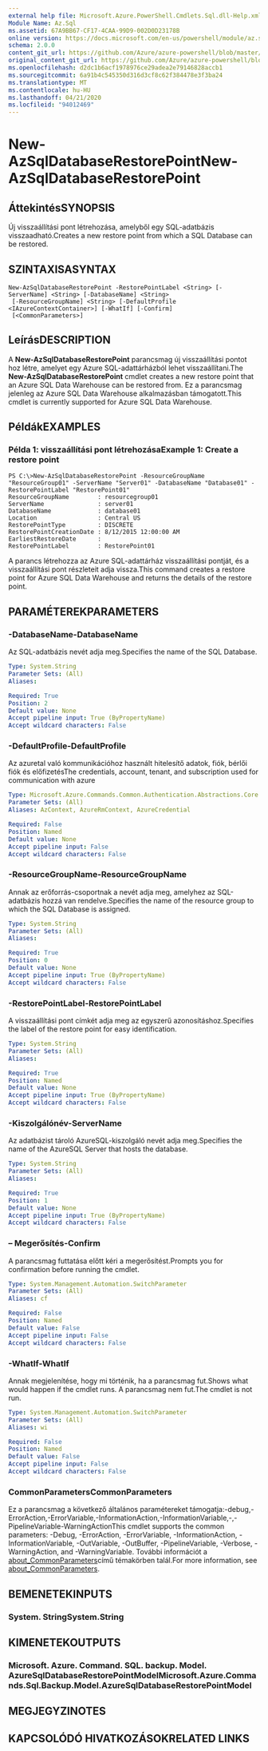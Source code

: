 ```yaml
---
external help file: Microsoft.Azure.PowerShell.Cmdlets.Sql.dll-Help.xml
Module Name: Az.Sql
ms.assetid: 67A9BB67-CF17-4CAA-99D9-002D0D23178B
online version: https://docs.microsoft.com/en-us/powershell/module/az.sql/new-azsqldatabaserestorepoint
schema: 2.0.0
content_git_url: https://github.com/Azure/azure-powershell/blob/master/src/Sql/Sql/help/New-AzSqlDatabaseRestorePoint.md
original_content_git_url: https://github.com/Azure/azure-powershell/blob/master/src/Sql/Sql/help/New-AzSqlDatabaseRestorePoint.md
ms.openlocfilehash: d2dc1b6acf1978976ce29adea2e79146828accb1
ms.sourcegitcommit: 6a91b4c545350d316d3cf8c62f384478e3f3ba24
ms.translationtype: MT
ms.contentlocale: hu-HU
ms.lasthandoff: 04/21/2020
ms.locfileid: "94012469"
---
```

# <span data-ttu-id="4b5e7-101">New-AzSqlDatabaseRestorePoint</span><span class="sxs-lookup"><span data-stu-id="4b5e7-101">New-AzSqlDatabaseRestorePoint</span></span>

## <span data-ttu-id="4b5e7-102">Áttekintés</span><span class="sxs-lookup"><span data-stu-id="4b5e7-102">SYNOPSIS</span></span>
<span data-ttu-id="4b5e7-103">Új visszaállítási pont létrehozása, amelyből egy SQL-adatbázis visszaadható.</span><span class="sxs-lookup"><span data-stu-id="4b5e7-103">Creates a new restore point from which a SQL Database can be restored.</span></span>

## <span data-ttu-id="4b5e7-104">SZINTAXISA</span><span class="sxs-lookup"><span data-stu-id="4b5e7-104">SYNTAX</span></span>

```
New-AzSqlDatabaseRestorePoint -RestorePointLabel <String> [-ServerName] <String> [-DatabaseName] <String>
 [-ResourceGroupName] <String> [-DefaultProfile <IAzureContextContainer>] [-WhatIf] [-Confirm]
 [<CommonParameters>]
```

## <span data-ttu-id="4b5e7-105">Leírás</span><span class="sxs-lookup"><span data-stu-id="4b5e7-105">DESCRIPTION</span></span>
<span data-ttu-id="4b5e7-106">A **New-AzSqlDatabaseRestorePoint** parancsmag új visszaállítási pontot hoz létre, amelyet egy Azure SQL-adattárházból lehet visszaállítani.</span><span class="sxs-lookup"><span data-stu-id="4b5e7-106">The **New-AzSqlDatabaseRestorePoint** cmdlet creates a new restore point that an Azure SQL Data Warehouse can be restored from.</span></span>
<span data-ttu-id="4b5e7-107">Ez a parancsmag jelenleg az Azure SQL Data Warehouse alkalmazásban támogatott.</span><span class="sxs-lookup"><span data-stu-id="4b5e7-107">This cmdlet is currently supported for Azure SQL Data Warehouse.</span></span>

## <span data-ttu-id="4b5e7-108">Példák</span><span class="sxs-lookup"><span data-stu-id="4b5e7-108">EXAMPLES</span></span>

### <span data-ttu-id="4b5e7-109">Példa 1: visszaállítási pont létrehozása</span><span class="sxs-lookup"><span data-stu-id="4b5e7-109">Example 1: Create a restore point</span></span>
```
PS C:\>New-AzSqlDatabaseRestorePoint -ResourceGroupName "ResourceGroup01" -ServerName "Server01" -DatabaseName "Database01" -RestorePointLabel "RestorePoint01"
ResourceGroupName        : resourcegroup01
ServerName               : server01
DatabaseName             : database01
Location                 : Central US
RestorePointType         : DISCRETE
RestorePointCreationDate : 8/12/2015 12:00:00 AM
EarliestRestoreDate      : 
RestorePointLabel        : RestorePoint01
```

<span data-ttu-id="4b5e7-110">A parancs létrehozza az Azure SQL-adattárház visszaállítási pontját, és a visszaállítási pont részleteit adja vissza.</span><span class="sxs-lookup"><span data-stu-id="4b5e7-110">This command creates a restore point for Azure SQL Data Warehouse and returns the details of the restore point.</span></span>

## <span data-ttu-id="4b5e7-111">PARAMÉTEREK</span><span class="sxs-lookup"><span data-stu-id="4b5e7-111">PARAMETERS</span></span>

### <span data-ttu-id="4b5e7-112">-DatabaseName</span><span class="sxs-lookup"><span data-stu-id="4b5e7-112">-DatabaseName</span></span>
<span data-ttu-id="4b5e7-113">Az SQL-adatbázis nevét adja meg.</span><span class="sxs-lookup"><span data-stu-id="4b5e7-113">Specifies the name of the SQL Database.</span></span>

```yaml
Type: System.String
Parameter Sets: (All)
Aliases:

Required: True
Position: 2
Default value: None
Accept pipeline input: True (ByPropertyName)
Accept wildcard characters: False
```

### <span data-ttu-id="4b5e7-114">-DefaultProfile</span><span class="sxs-lookup"><span data-stu-id="4b5e7-114">-DefaultProfile</span></span>
<span data-ttu-id="4b5e7-115">Az azuretal való kommunikációhoz használt hitelesítő adatok, fiók, bérlői fiók és előfizetés</span><span class="sxs-lookup"><span data-stu-id="4b5e7-115">The credentials, account, tenant, and subscription used for communication with azure</span></span>

```yaml
Type: Microsoft.Azure.Commands.Common.Authentication.Abstractions.Core.IAzureContextContainer
Parameter Sets: (All)
Aliases: AzContext, AzureRmContext, AzureCredential

Required: False
Position: Named
Default value: None
Accept pipeline input: False
Accept wildcard characters: False
```

### <span data-ttu-id="4b5e7-116">-ResourceGroupName</span><span class="sxs-lookup"><span data-stu-id="4b5e7-116">-ResourceGroupName</span></span>
<span data-ttu-id="4b5e7-117">Annak az erőforrás-csoportnak a nevét adja meg, amelyhez az SQL-adatbázis hozzá van rendelve.</span><span class="sxs-lookup"><span data-stu-id="4b5e7-117">Specifies the name of the resource group to which the SQL Database is assigned.</span></span>

```yaml
Type: System.String
Parameter Sets: (All)
Aliases:

Required: True
Position: 0
Default value: None
Accept pipeline input: True (ByPropertyName)
Accept wildcard characters: False
```

### <span data-ttu-id="4b5e7-118">-RestorePointLabel</span><span class="sxs-lookup"><span data-stu-id="4b5e7-118">-RestorePointLabel</span></span>
<span data-ttu-id="4b5e7-119">A visszaállítási pont címkét adja meg az egyszerű azonosításhoz.</span><span class="sxs-lookup"><span data-stu-id="4b5e7-119">Specifies the label of the restore point for easy identification.</span></span>

```yaml
Type: System.String
Parameter Sets: (All)
Aliases:

Required: True
Position: Named
Default value: None
Accept pipeline input: True (ByPropertyName)
Accept wildcard characters: False
```

### <span data-ttu-id="4b5e7-120">-Kiszolgálónév</span><span class="sxs-lookup"><span data-stu-id="4b5e7-120">-ServerName</span></span>
<span data-ttu-id="4b5e7-121">Az adatbázist tároló AzureSQL-kiszolgáló nevét adja meg.</span><span class="sxs-lookup"><span data-stu-id="4b5e7-121">Specifies the name of the AzureSQL Server that hosts the database.</span></span>

```yaml
Type: System.String
Parameter Sets: (All)
Aliases:

Required: True
Position: 1
Default value: None
Accept pipeline input: True (ByPropertyName)
Accept wildcard characters: False
```

### <span data-ttu-id="4b5e7-122">– Megerősítés</span><span class="sxs-lookup"><span data-stu-id="4b5e7-122">-Confirm</span></span>
<span data-ttu-id="4b5e7-123">A parancsmag futtatása előtt kéri a megerősítést.</span><span class="sxs-lookup"><span data-stu-id="4b5e7-123">Prompts you for confirmation before running the cmdlet.</span></span>

```yaml
Type: System.Management.Automation.SwitchParameter
Parameter Sets: (All)
Aliases: cf

Required: False
Position: Named
Default value: False
Accept pipeline input: False
Accept wildcard characters: False
```

### <span data-ttu-id="4b5e7-124">-WhatIf</span><span class="sxs-lookup"><span data-stu-id="4b5e7-124">-WhatIf</span></span>
<span data-ttu-id="4b5e7-125">Annak megjelenítése, hogy mi történik, ha a parancsmag fut.</span><span class="sxs-lookup"><span data-stu-id="4b5e7-125">Shows what would happen if the cmdlet runs.</span></span>
<span data-ttu-id="4b5e7-126">A parancsmag nem fut.</span><span class="sxs-lookup"><span data-stu-id="4b5e7-126">The cmdlet is not run.</span></span>

```yaml
Type: System.Management.Automation.SwitchParameter
Parameter Sets: (All)
Aliases: wi

Required: False
Position: Named
Default value: False
Accept pipeline input: False
Accept wildcard characters: False
```

### <span data-ttu-id="4b5e7-127">CommonParameters</span><span class="sxs-lookup"><span data-stu-id="4b5e7-127">CommonParameters</span></span>
<span data-ttu-id="4b5e7-128">Ez a parancsmag a következő általános paramétereket támogatja:-debug,-ErrorAction,-ErrorVariable,-InformationAction,-InformationVariable,-,-PipelineVariable-WarningAction</span><span class="sxs-lookup"><span data-stu-id="4b5e7-128">This cmdlet supports the common parameters: -Debug, -ErrorAction, -ErrorVariable, -InformationAction, -InformationVariable, -OutVariable, -OutBuffer, -PipelineVariable, -Verbose, -WarningAction, and -WarningVariable.</span></span> <span data-ttu-id="4b5e7-129">További információt a [about_CommonParameters](http://go.microsoft.com/fwlink/?LinkID=113216)című témakörben talál.</span><span class="sxs-lookup"><span data-stu-id="4b5e7-129">For more information, see [about_CommonParameters](http://go.microsoft.com/fwlink/?LinkID=113216).</span></span>

## <span data-ttu-id="4b5e7-130">BEMENETEK</span><span class="sxs-lookup"><span data-stu-id="4b5e7-130">INPUTS</span></span>

### <span data-ttu-id="4b5e7-131">System. String</span><span class="sxs-lookup"><span data-stu-id="4b5e7-131">System.String</span></span>

## <span data-ttu-id="4b5e7-132">KIMENETEK</span><span class="sxs-lookup"><span data-stu-id="4b5e7-132">OUTPUTS</span></span>

### <span data-ttu-id="4b5e7-133">Microsoft. Azure. Command. SQL. backup. Model. AzureSqlDatabaseRestorePointModel</span><span class="sxs-lookup"><span data-stu-id="4b5e7-133">Microsoft.Azure.Commands.Sql.Backup.Model.AzureSqlDatabaseRestorePointModel</span></span>

## <span data-ttu-id="4b5e7-134">MEGJEGYZI</span><span class="sxs-lookup"><span data-stu-id="4b5e7-134">NOTES</span></span>

## <span data-ttu-id="4b5e7-135">KAPCSOLÓDÓ HIVATKOZÁSOK</span><span class="sxs-lookup"><span data-stu-id="4b5e7-135">RELATED LINKS</span></span>

